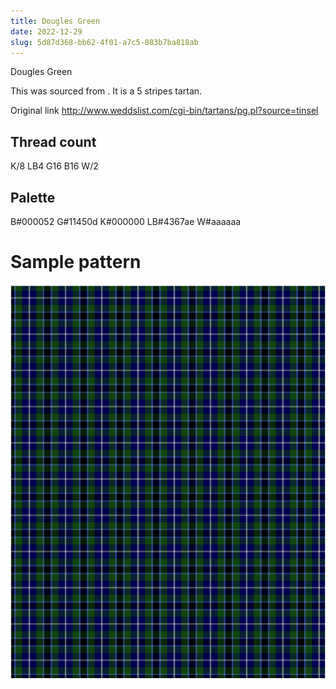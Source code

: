 ```yaml
---
title: Dougles Green
date: 2022-12-29
slug: 5d87d368-bb62-4f01-a7c5-083b7ba818ab
---
```

Dougles Green

This was sourced from <no value>.  It is a 5 stripes tartan.

Original link http://www.weddslist.com/cgi-bin/tartans/pg.pl?source=tinsel

## Thread count
K/8 LB4 G16 B16 W/2

## Palette
B#000052 G#11450d K#000000 LB#4367ae W#aaaaaa

# Sample pattern

![Tartan detail](tartan.png "K/8 LB4 G16 B16 W/2 tartan")